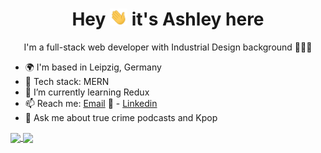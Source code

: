 ### <h1 align="center">Hey <img src="https://raw.githubusercontent.com/heyitsashleyhere/heyitsashleyhere/master/wave.gif" width="28px"> it's Ashley here </h1>

<p  align="center">I'm a full-stack web developer with Industrial Design background 👩🏻‍💻 </p>



- 🌍  I'm based in Leipzig, Germany
- 🧰 Tech stack: MERN
- 🌱 I’m currently learning Redux
- 📫 Reach me: [Email](mailto:ashleyjiang4@gmail.com) 📧 - [Linkedin](https://www.linkedin.com/in/ashley-jiang-b623a9ab/)
- 💬 Ask me about true crime podcasts and Kpop
<!-- - 🔭 I’m currently working on  -->
<!-- - ⚡ Fun fact: ... -->
<!-- Languages and Tools -->


<a href="https://github.com/heyitsashleyhere/github-readme-stats">
  <img align="center" src="https://github-readme-stats.vercel.app/api/top-langs/?username=heyitsashleyhere&layout=compact&theme=radical" />
</a>
<a href="https://github.com/heyitsashleyhere/github-readme-stats">
  <img align="center" src="https://github-readme-stats.vercel.app/api?username=heyitsashleyhere&show_icons=true&theme=radical" />
</a>
